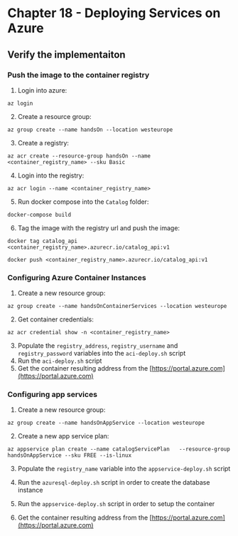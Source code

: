 # Chapter 18 - Deploying Services on Azure

## Verify the implementaiton

### Push the image to the container registry

1. Login into azure:

```
az login
```
2. Create a resource group:

```
az group create --name handsOn --location westeurope
```

3. Create a registry:

```
az acr create --resource-group handsOn --name <container_registry_name> --sku Basic
```

4. Login into the registry:

```
az acr login --name <container_registry_name>
```

5. Run docker compose into the `Catalog` folder:

```
docker-compose build
```

6. Tag the image with the registry url and push the image:

```
docker tag catalog_api
<container_registry_name>.azurecr.io/catalog_api:v1

docker push <container_registry_name>.azurecr.io/catalog_api:v1
```


### Configuring Azure Container Instances

1. Create a new resource group: 

```
az group create --name handsOnContainerServices --location westeurope
```
2. Get container credentials:

```
az acr credential show -n <container_registry_name>
```

3. Populate the `registry_address`, `registry_username` and `registry_password` variables into the `aci-deploy.sh` script
4. Run the `aci-deploy.sh` script
5. Get the container resulting address from the [https://portal.azure.com](https://portal.azure.com)


### Configuring app services
1. Create a new resource group: 

```
az group create --name handsOnAppService --location westeurope
```
2. Create a new app service plan:

```
az appservice plan create --name catalogServicePlan   --resource-group handsOnAppService --sku FREE --is-linux
```

3. Populate the `registry_name` variable into the `appservice-deploy.sh` script

4. Run the `azuresql-deploy.sh` script in order to create the database instance

5. Run the `appservice-deploy.sh` script in order to setup the container

5. Get the container resulting address from the [https://portal.azure.com](https://portal.azure.com)